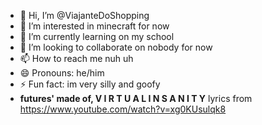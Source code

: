 - 👋 Hi, I’m @ViajanteDoShopping
- 👀 I’m interested in minecraft for now
- 🌱 I’m currently learning on my school
- 💞️ I’m looking to collaborate on nobody for now
- 📫 How to reach me nuh uh
- 😄 Pronouns: he/him
- ⚡ Fun fact: im very silly and goofy
- **futures' made of, V I R T U A L    I N S A N I T Y** lyrics from https://www.youtube.com/watch?v=xg0KUsulqk8

<!---
ViajanteDoShopping/ViajanteDoShopping is a ✨ special ✨ repository because its `README.md` (this file) appears on your GitHub profile.
You can click the Preview link to take a look at your changes.
--->
